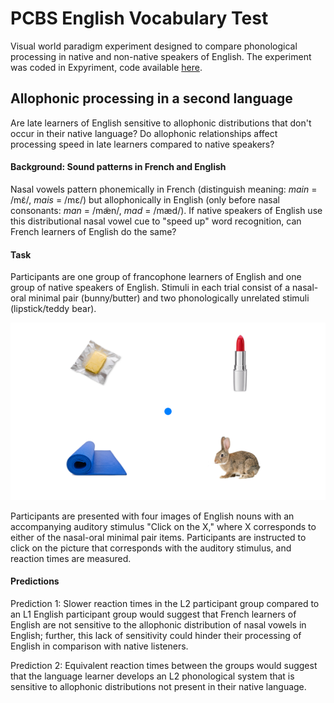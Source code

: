 # PCBS English Vocabulary Test
Visual world paradigm experiment designed to compare phonological processing in native and non-native speakers of English. The experiment was coded in Expyriment, code available [here](evt3.py).

## Allophonic processing in a second language
Are late learners of English sensitive to allophonic distributions that don't occur in their native language? Do allophonic relationships affect processing speed in late learners compared to native speakers?

#### Background: Sound patterns in French and English
Nasal vowels pattern phonemically in French (distinguish meaning: *main* = /mɛ̃/, *mais* = /mɛ/) but allophonically in English (only before nasal consonants: *man* = /mæ̃n/, *mad* = /mæd/). If native speakers of English use this distributional nasal vowel cue to "speed up" word recognition, can French learners of English do the same?

#### Task
 Participants are one group of francophone learners of English and one group of native speakers of English. Stimuli in each trial consist of a nasal-oral minimal pair (bunny/butter) and two phonologically unrelated stimuli (lipstick/teddy bear).

![vwp](bunny.png)

Participants are presented with four images of English nouns with an accompanying auditory stimulus "Click on the X," where X corresponds to either of the nasal-oral minimal pair items. Participants are instructed to click on the picture that corresponds with the auditory stimulus, and reaction times are measured.

#### Predictions
<a bar graph of predicted results>

Prediction 1: Slower reaction times in the L2 participant group compared to an L1 English participant group would suggest that French learners of English are not sensitive to the allophonic distribution of nasal vowels in English; further, this lack of sensitivity could hinder their processing of English in comparison with native listeners.

<a bar graph of predicted results>

Prediction 2: Equivalent reaction times between the groups would suggest that the language learner develops an L2 phonological system that is sensitive to allophonic distributions not present in their native language.
